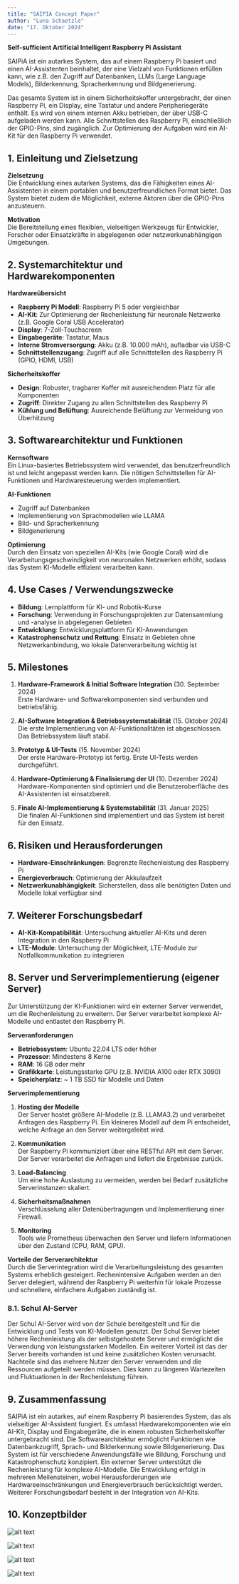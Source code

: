 ```yaml
---
title: "SAIPIA Concept Paper"
author: "Luna Schaetzle"
date: "17. Oktober 2024"
---
```

  
**Self-sufficient Artificial Intelligent Raspberry Pi Assistant**

SAIPiA ist ein autarkes System, das auf einem Raspberry Pi basiert und einen AI-Assistenten beinhaltet, der eine Vielzahl von Funktionen erfüllen kann, wie z.B. den Zugriff auf Datenbanken, LLMs (Large Language Models), Bilderkennung, Spracherkennung und Bildgenerierung.  

Das gesamte System ist in einem Sicherheitskoffer untergebracht, der einen Raspberry Pi, ein Display, eine Tastatur und andere Peripheriegeräte enthält. Es wird von einem internen Akku betrieben, der über USB-C aufgeladen werden kann. Alle Schnittstellen des Raspberry Pi, einschließlich der GPIO-Pins, sind zugänglich. Zur Optimierung der Aufgaben wird ein AI-Kit für den Raspberry Pi verwendet.



## 1. Einleitung und Zielsetzung

**Zielsetzung**  
Die Entwicklung eines autarken Systems, das die Fähigkeiten eines AI-Assistenten in einem portablen und benutzerfreundlichen Format bietet. Das System bietet zudem die Möglichkeit, externe Aktoren über die GPIO-Pins anzusteuern.

**Motivation**  
Die Bereitstellung eines flexiblen, vielseitigen Werkzeugs für Entwickler, Forscher oder Einsatzkräfte in abgelegenen oder netzwerkunabhängigen Umgebungen.


## 2. Systemarchitektur und Hardwarekomponenten

**Hardwareübersicht**  
- **Raspberry Pi Modell**: Raspberry Pi 5 oder vergleichbar
- **AI-Kit**: Zur Optimierung der Rechenleistung für neuronale Netzwerke (z.B. Google Coral USB Accelerator)
- **Display**: 7-Zoll-Touchscreen
- **Eingabegeräte**: Tastatur, Maus
- **Interne Stromversorgung**: Akku (z.B. 10.000 mAh), aufladbar via USB-C
- **Schnittstellenzugang**: Zugriff auf alle Schnittstellen des Raspberry Pi (GPIO, HDMI, USB)

**Sicherheitskoffer**  
- **Design**: Robuster, tragbarer Koffer mit ausreichendem Platz für alle Komponenten
- **Zugriff**: Direkter Zugang zu allen Schnittstellen des Raspberry Pi
- **Kühlung und Belüftung**: Ausreichende Belüftung zur Vermeidung von Überhitzung


## 3. Softwarearchitektur und Funktionen

**Kernsoftware**  
Ein Linux-basiertes Betriebssystem wird verwendet, das benutzerfreundlich ist und leicht angepasst werden kann. Die nötigen Schnittstellen für AI-Funktionen und Hardwaresteuerung werden implementiert.

**AI-Funktionen**  
- Zugriff auf Datenbanken
- Implementierung von Sprachmodellen wie LLAMA
- Bild- und Spracherkennung
- Bildgenerierung

**Optimierung**  
Durch den Einsatz von speziellen AI-Kits (wie Google Coral) wird die Verarbeitungsgeschwindigkeit von neuronalen Netzwerken erhöht, sodass das System KI-Modelle effizient verarbeiten kann.



## 4. Use Cases / Verwendungszwecke

- **Bildung**: Lernplattform für KI- und Robotik-Kurse
- **Forschung**: Verwendung in Forschungsprojekten zur Datensammlung und -analyse in abgelegenen Gebieten
- **Entwicklung**: Entwicklungsplattform für KI-Anwendungen
- **Katastrophenschutz und Rettung**: Einsatz in Gebieten ohne Netzwerkanbindung, wo lokale Datenverarbeitung wichtig ist


## 5. Milestones

1. **Hardware-Framework & Initial Software Integration** (30. September 2024)  
   Erste Hardware- und Softwarekomponenten sind verbunden und betriebsfähig.
   
2. **AI-Software Integration & Betriebssystemstabilität** (15. Oktober 2024)  
   Die erste Implementierung von AI-Funktionalitäten ist abgeschlossen. Das Betriebssystem läuft stabil.

3. **Prototyp & UI-Tests** (15. November 2024)  
   Der erste Hardware-Prototyp ist fertig. Erste UI-Tests werden durchgeführt.

4. **Hardware-Optimierung & Finalisierung der UI** (10. Dezember 2024)  
   Hardware-Komponenten sind optimiert und die Benutzeroberfläche des AI-Assistenten ist einsatzbereit.

5. **Finale AI-Implementierung & Systemstabilität** (31. Januar 2025)  
   Die finalen AI-Funktionen sind implementiert und das System ist bereit für den Einsatz.



## 6. Risiken und Herausforderungen

- **Hardware-Einschränkungen**: Begrenzte Rechenleistung des Raspberry Pi
- **Energieverbrauch**: Optimierung der Akkulaufzeit
- **Netzwerkunabhängigkeit**: Sicherstellen, dass alle benötigten Daten und Modelle lokal verfügbar sind


## 7. Weiterer Forschungsbedarf

- **AI-Kit-Kompatibilität**: Untersuchung aktueller AI-Kits und deren Integration in den Raspberry Pi
- **LTE-Module**: Untersuchung der Möglichkeit, LTE-Module zur Notfallkommunikation zu integrieren


## 8. Server und Serverimplementierung (eigener Server)

Zur Unterstützung der KI-Funktionen wird ein externer Server verwendet, um die Rechenleistung zu erweitern. Der Server verarbeitet komplexe AI-Modelle und entlastet den Raspberry Pi.

**Serveranforderungen**  
- **Betriebssystem**: Ubuntu 22.04 LTS oder höher
- **Prozessor**: Mindestens 8 Kerne
- **RAM**: 16 GB oder mehr
- **Grafikkarte**: Leistungsstarke GPU (z.B. NVIDIA A100 oder RTX 3090)
- **Speicherplatz**: ~ 1 TB SSD für Modelle und Daten

**Serverimplementierung**  
1. **Hosting der Modelle**  
   Der Server hostet größere AI-Modelle (z.B. LLAMA3.2) und verarbeitet Anfragen des Raspberry Pi. Ein kleineres Modell auf dem Pi entscheidet, welche Anfrage an den Server weitergeleitet wird.

2. **Kommunikation**  
   Der Raspberry Pi kommuniziert über eine RESTful API mit dem Server. Der Server verarbeitet die Anfragen und liefert die Ergebnisse zurück.

3. **Load-Balancing**  
   Um eine hohe Auslastung zu vermeiden, werden bei Bedarf zusätzliche Serverinstanzen skaliert.

4. **Sicherheitsmaßnahmen**  
   Verschlüsselung aller Datenübertragungen und Implementierung einer Firewall.

5. **Monitoring**  
   Tools wie Prometheus überwachen den Server und liefern Informationen über den Zustand (CPU, RAM, GPU).

**Vorteile der Serverarchitektur**  
Durch die Serverintegration wird die Verarbeitungsleistung des gesamten Systems erheblich gesteigert. Rechenintensive Aufgaben werden an den Server delegiert, während der Raspberry Pi weiterhin für lokale Prozesse und schnellere, einfachere Aufgaben zuständig ist.

### 8.1. Schul AI-Server

Der Schul AI-Server wird von der Schule bereitgestellt und für die Entwicklung und Tests von KI-Modellen genutzt. Der Schul Server bietet höhere Rechenleistung als der selbstgehostete Server und ermöglicht die Verwendung von leistungsstarken Modellen. Ein weiterer Vorteil ist das der Server bereits vorhanden ist und keine zusätzlichen Kosten verursacht. Nachteile sind das mehrere Nutzer den Server verwenden und die Ressourcen aufgeteilt werden müssen. Dies kann zu längeren Wartezeiten und Fluktuationen in der Rechenleistung führen.

## 9. Zusammenfassung

SAIPiA ist ein autarkes, auf einem Raspberry Pi basierendes System, das als vielseitiger AI-Assistent fungiert. Es umfasst Hardwarekomponenten wie ein AI-Kit, Display und Eingabegeräte, die in einem robusten Sicherheitskoffer untergebracht sind. Die Softwarearchitektur ermöglicht Funktionen wie Datenbankzugriff, Sprach- und Bilderkennung sowie Bildgenerierung. Das System ist für verschiedene Anwendungsfälle wie Bildung, Forschung und Katastrophenschutz konzipiert. Ein externer Server unterstützt die Rechenleistung für komplexe AI-Modelle. Die Entwicklung erfolgt in mehreren Meilensteinen, wobei Herausforderungen wie Hardwareeinschränkungen und Energieverbrauch berücksichtigt werden. Weiterer Forschungsbedarf besteht in der Integration von AI-Kits.

## 10. Konzeptbilder

![alt text](image.png)


![alt text](image-3.png)


![alt text](image-2.png)

 

![alt text](image-4.png)



